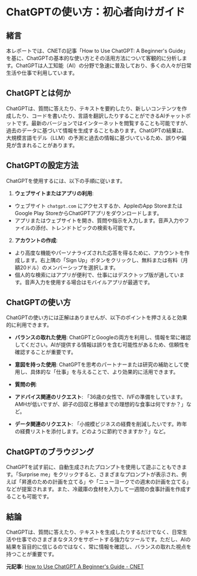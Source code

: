 # ChatGPTの使い方：初心者向けガイド

## 緒言

本レポートでは、CNETの記事「How to Use ChatGPT: A Beginner's Guide」を基に、ChatGPTの基本的な使い方とその活用方法について客観的に分析します。ChatGPTは人工知能（AI）の分野で急速に普及しており、多くの人々が日常生活や仕事で利用しています。

## ChatGPTとは何か

ChatGPTは、質問に答えたり、テキストを要約したり、新しいコンテンツを作成したり、コードを書いたり、言語を翻訳したりすることができるAIチャットボットです。最新のバージョンではインターネットを閲覧することも可能ですが、過去のデータに基づいて情報を生成することもあります。ChatGPTの結果は、大規模言語モデル（LLM）の予測と過去の情報に基づいているため、誤りや偏見が含まれることがあります。

## ChatGPTの設定方法

ChatGPTを使用するには、以下の手順に従います。

1. **ウェブサイトまたはアプリの利用**:
 - ウェブサイト `chatgpt.com` にアクセスするか、AppleのApp StoreまたはGoogle Play StoreからChatGPTアプリをダウンロードします。
 - アプリまたはウェブサイトを開き、質問や指示を入力します。音声入力やファイルの添付、トレンドトピックの検索も可能です。

2. **アカウントの作成**:
 - より高度な機能やパーソナライズされた応答を得るために、アカウントを作成します。右上隅の「Sign Up」ボタンをクリックし、無料または有料（月額20ドル）のメンバーシップを選択します。
 - 個人的な検索にはアプリが便利で、仕事にはデスクトップ版が適しています。音声入力を使用する場合はモバイルアプリが最適です。

## ChatGPTの使い方

ChatGPTの使い方には正解はありませんが、以下のポイントを押さえると効果的に利用できます。

- **バランスの取れた使用**:
 ChatGPTとGoogleの両方を利用し、情報を常に確認してください。AIが提供する情報は誤りを含む可能性があるため、信頼性を確認することが重要です。

- **意図を持った使用**:
 ChatGPTを思考のパートナーまたは研究の補助として使用し、具体的な「仕事」を与えることで、より効果的に活用できます。

- **質問の例**:
 - **アドバイス関連のリクエスト**: 「36歳の女性で、IVFの準備をしています。AMHが低いですが、卵子の回収と移植までの理想的な食事は何ですか？」など。
 - **データ関連のリクエスト**: 「小規模ビジネスの経費を削減したいです。昨年の経費リストを添付します。どのように節約できますか？」など。

## ChatGPTのブラウジング

ChatGPTを試す前に、自動生成されたプロンプトを使用して遊ぶこともできます。「Surprise me」をクリックすると、さまざまなプロンプトが表示され、例えば「昇進のための計画を立てる」や「ニューヨークでの週末の計画を立てる」などが提案されます。また、冷蔵庫の食材を入力して一週間の食事計画を作成することも可能です。

## 結論

ChatGPTは、質問に答えたり、テキストを生成したりするだけでなく、日常生活や仕事でのさまざまなタスクをサポートする強力なツールです。ただし、AIの結果を盲目的に信じるのではなく、常に情報を確認し、バランスの取れた視点を持つことが重要です。

**元記事:** [How to Use ChatGPT A Beginner's Guide - CNET](https://www.cnet.com/tech/services-and-software/how-to-use-chatgpt-a-beginners-guide/)